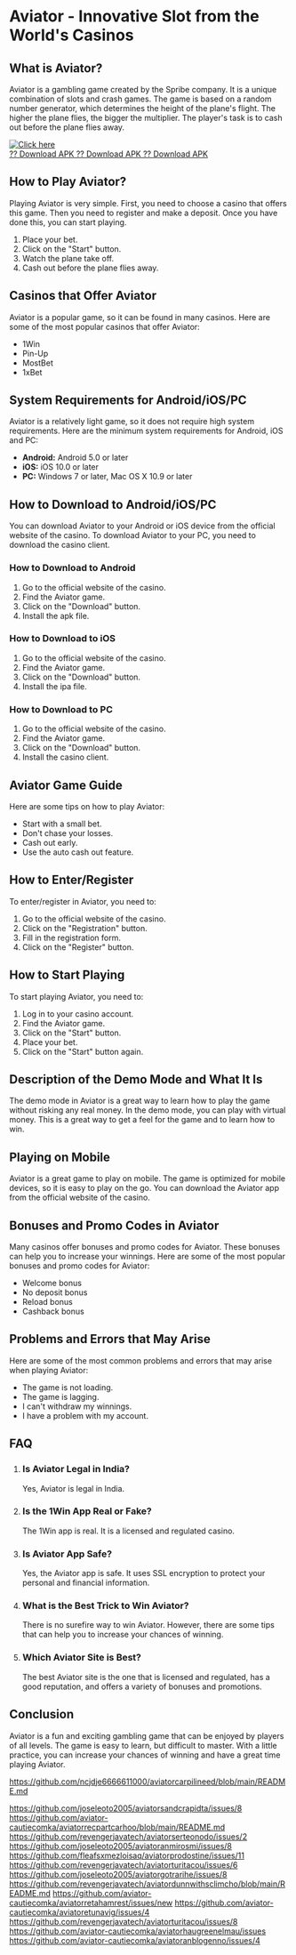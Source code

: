 # Aviator - Innovative Slot from the World\'s Casinos

## What is Aviator?

Aviator is a gambling game created by the Spribe company. It is a unique
combination of slots and crash games. The game is based on a random
number generator, which determines the height of the plane\'s flight.
The higher the plane flies, the bigger the multiplier. The player\'s
task is to cash out before the plane flies away.

[![Click
here](https://readscoops.com/wp-content/uploads/2023/03/Readscoop-aviator-1-1.jpg)](https://traff.sbs/deff)\
[?? Download APK ?? Download APK ?? Download
APK](https://traff.sbs/deff)

## How to Play Aviator?

Playing Aviator is very simple. First, you need to choose a casino that
offers this game. Then you need to register and make a deposit. Once you
have done this, you can start playing.

1.  Place your bet.
2.  Click on the "Start" button.
3.  Watch the plane take off.
4.  Cash out before the plane flies away.

## Casinos that Offer Aviator

Aviator is a popular game, so it can be found in many casinos. Here are
some of the most popular casinos that offer Aviator:

-   1Win
-   Pin-Up
-   MostBet
-   1xBet

## System Requirements for Android/iOS/PC

Aviator is a relatively light game, so it does not require high system
requirements. Here are the minimum system requirements for Android, iOS
and PC:

-   **Android:** Android 5.0 or later
-   **iOS:** iOS 10.0 or later
-   **PC:** Windows 7 or later, Mac OS X 10.9 or later

## How to Download to Android/iOS/PC

You can download Aviator to your Android or iOS device from the official
website of the casino. To download Aviator to your PC, you need to
download the casino client.

### How to Download to Android

1.  Go to the official website of the casino.
2.  Find the Aviator game.
3.  Click on the "Download" button.
4.  Install the apk file.

### How to Download to iOS

1.  Go to the official website of the casino.
2.  Find the Aviator game.
3.  Click on the "Download" button.
4.  Install the ipa file.

### How to Download to PC

1.  Go to the official website of the casino.
2.  Find the Aviator game.
3.  Click on the "Download" button.
4.  Install the casino client.

## Aviator Game Guide

Here are some tips on how to play Aviator:

-   Start with a small bet.
-   Don\'t chase your losses.
-   Cash out early.
-   Use the auto cash out feature.

## How to Enter/Register

To enter/register in Aviator, you need to:

1.  Go to the official website of the casino.
2.  Click on the "Registration" button.
3.  Fill in the registration form.
4.  Click on the "Register" button.

## How to Start Playing

To start playing Aviator, you need to:

1.  Log in to your casino account.
2.  Find the Aviator game.
3.  Click on the "Start" button.
4.  Place your bet.
5.  Click on the "Start" button again.

## Description of the Demo Mode and What It Is

The demo mode in Aviator is a great way to learn how to play the game
without risking any real money. In the demo mode, you can play with
virtual money. This is a great way to get a feel for the game and to
learn how to win.

## Playing on Mobile

Aviator is a great game to play on mobile. The game is optimized for
mobile devices, so it is easy to play on the go. You can download the
Aviator app from the official website of the casino.

## Bonuses and Promo Codes in Aviator

Many casinos offer bonuses and promo codes for Aviator. These bonuses
can help you to increase your winnings. Here are some of the most
popular bonuses and promo codes for Aviator:

-   Welcome bonus
-   No deposit bonus
-   Reload bonus
-   Cashback bonus

## Problems and Errors that May Arise

Here are some of the most common problems and errors that may arise when
playing Aviator:

-   The game is not loading.
-   The game is lagging.
-   I can\'t withdraw my winnings.
-   I have a problem with my account.

## FAQ

1.  ### Is Aviator Legal in India?

    Yes, Aviator is legal in India.

2.  ### Is the 1Win App Real or Fake?

    The 1Win app is real. It is a licensed and regulated casino.

3.  ### Is Aviator App Safe?

    Yes, the Aviator app is safe. It uses SSL encryption to protect your
    personal and financial information.

4.  ### What is the Best Trick to Win Aviator?

    There is no surefire way to win Aviator. However, there are some
    tips that can help you to increase your chances of winning.

5.  ### Which Aviator Site is Best?

    The best Aviator site is the one that is licensed and regulated, has
    a good reputation, and offers a variety of bonuses and promotions.

## Conclusion

Aviator is a fun and exciting gambling game that can be enjoyed by
players of all levels. The game is easy to learn, but difficult to
master. With a little practice, you can increase your chances of winning
and have a great time playing Aviator.

https://github.com/ncjdje6666611000/aviatorcarpilineed/blob/main/README.md

https://github.com/joseleoto2005/aviatorsandcrapidta/issues/8
https://github.com/aviator-cautiecomka/aviatorrecpartcarhoo/blob/main/README.md
https://github.com/revengerjavatech/aviatorserteonodo/issues/2
https://github.com/joseleoto2005/aviatoranmirosmi/issues/8
https://github.com/fleafsxmezloisaq/aviatorprodostine/issues/11
https://github.com/revengerjavatech/aviatorturitacou/issues/6
https://github.com/joseleoto2005/aviatorgotrarihe/issues/8
https://github.com/revengerjavatech/aviatordunnwithsclimcho/blob/main/README.md
https://github.com/aviator-cautiecomka/aviatorretahamrest/issues/new
https://github.com/aviator-cautiecomka/aviatoretunavig/issues/4
https://github.com/revengerjavatech/aviatorturitacou/issues/8
https://github.com/aviator-cautiecomka/aviatorhaugreenelmau/issues
https://github.com/aviator-cautiecomka/aviatoranblogenno/issues/4
